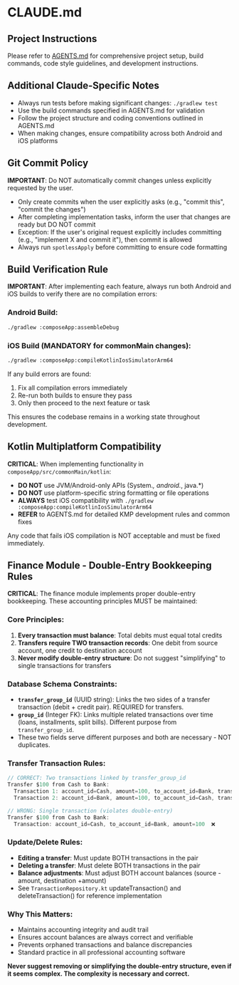# CLAUDE.md

## Project Instructions
Please refer to [AGENTS.md](./AGENTS.md) for comprehensive project setup, build commands, code style guidelines, and development instructions.

## Additional Claude-Specific Notes
- Always run tests before making significant changes: `./gradlew test`
- Use the build commands specified in AGENTS.md for validation
- Follow the project structure and coding conventions outlined in AGENTS.md
- When making changes, ensure compatibility across both Android and iOS platforms

## Git Commit Policy
**IMPORTANT**: Do NOT automatically commit changes unless explicitly requested by the user.

- Only create commits when the user explicitly asks (e.g., "commit this", "commit the changes")
- After completing implementation tasks, inform the user that changes are ready but DO NOT commit
- Exception: If the user's original request explicitly includes committing (e.g., "implement X and commit it"), then commit is allowed
- Always run `spotlessApply` before committing to ensure code formatting

## Build Verification Rule
**IMPORTANT**: After implementing each feature, always run both Android and iOS builds to verify there are no compilation errors:

### Android Build:
```bash
./gradlew :composeApp:assembleDebug
```

### iOS Build (MANDATORY for commonMain changes):
```bash
./gradlew :composeApp:compileKotlinIosSimulatorArm64
```

If any build errors are found:
1. Fix all compilation errors immediately
2. Re-run both builds to ensure they pass
3. Only then proceed to the next feature or task

This ensures the codebase remains in a working state throughout development.

## Kotlin Multiplatform Compatibility
**CRITICAL**: When implementing functionality in `composeApp/src/commonMain/kotlin`:

- **DO NOT** use JVM/Android-only APIs (System.*, android.*, java.*)
- **DO NOT** use platform-specific string formatting or file operations
- **ALWAYS** test iOS compatibility with `./gradlew :composeApp:compileKotlinIosSimulatorArm64`
- **REFER** to AGENTS.md for detailed KMP development rules and common fixes

Any code that fails iOS compilation is NOT acceptable and must be fixed immediately.

## Finance Module - Double-Entry Bookkeeping Rules
**CRITICAL**: The finance module implements proper double-entry bookkeeping. These accounting principles MUST be maintained:

### Core Principles:
1. **Every transaction must balance**: Total debits must equal total credits
2. **Transfers require TWO transaction records**: One debit from source account, one credit to destination account
3. **Never modify double-entry structure**: Do not suggest "simplifying" to single transactions for transfers

### Database Schema Constraints:
- **`transfer_group_id`** (UUID string): Links the two sides of a transfer transaction (debit + credit pair). REQUIRED for transfers.
- **`group_id`** (Integer FK): Links multiple related transactions over time (loans, installments, split bills). Different purpose from `transfer_group_id`.
- These two fields serve different purposes and both are necessary - NOT duplicates.

### Transfer Transaction Rules:
```kotlin
// CORRECT: Two transactions linked by transfer_group_id
Transfer $100 from Cash to Bank:
  Transaction 1: account_id=Cash, amount=100, to_account_id=Bank, transfer_group_id=UUID
  Transaction 2: account_id=Bank, amount=100, to_account_id=Cash, transfer_group_id=UUID

// WRONG: Single transaction (violates double-entry)
Transfer $100 from Cash to Bank:
  Transaction: account_id=Cash, to_account_id=Bank, amount=100  ❌
```

### Update/Delete Rules:
- **Editing a transfer**: Must update BOTH transactions in the pair
- **Deleting a transfer**: Must delete BOTH transactions in the pair
- **Balance adjustments**: Must adjust BOTH account balances (source -amount, destination +amount)
- See `TransactionRepository.kt` updateTransaction() and deleteTransaction() for reference implementation

### Why This Matters:
- Maintains accounting integrity and audit trail
- Ensures account balances are always correct and verifiable
- Prevents orphaned transactions and balance discrepancies
- Standard practice in all professional accounting software

**Never suggest removing or simplifying the double-entry structure, even if it seems complex. The complexity is necessary and correct.**